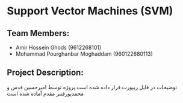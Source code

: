 # Support Vector Machines (SVM)

## Team Members:
- Amir Hossein Ghods (9612268101)
- Mohammad Pourghanbar Moghaddam (960122680113)

## Project Description:
توضیحات در فایل ریپورت قرار داده شده است
پروژه توسط امیرحسین قدس و محمدپورقنبر مقدم آماده شده است
